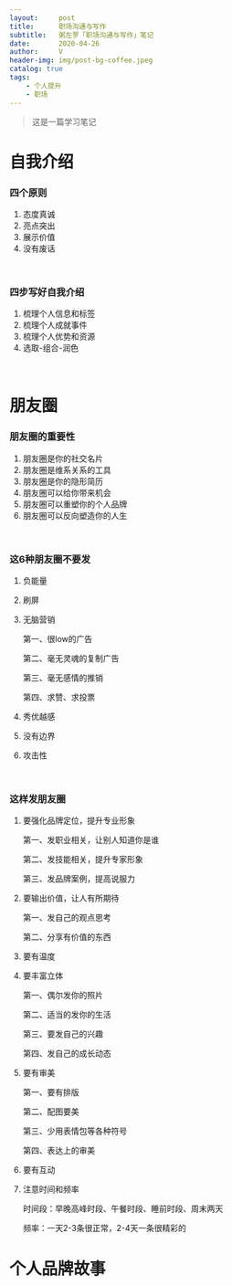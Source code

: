 ```yaml
---
layout:     post
title:      职场沟通与写作
subtitle:   粥左罗「职场沟通与写作」笔记
date:       2020-04-26
author:     V
header-img: img/post-bg-coffee.jpeg
catalog: true
tags:
    - 个人提升
    - 职场
---
```


> 这是一篇学习笔记

# 自我介绍

### 四个原则

1. 态度真诚
2. 亮点突出
3. 展示价值
4. 没有废话
<br />

### 四步写好自我介绍

1. 梳理个人信息和标签
2. 梳理个人成就事件 
3. 梳理个人优势和资源
4. 选取-组合-润色
<br />

# 朋友圈
### 朋友圈的重要性
1. 朋友圈是你的社交名片
2. 朋友圈是维系关系的工具
3. 朋友圈是你的隐形简历
4. 朋友圈可以给你带来机会
5. 朋友圈可以重塑你的个人品牌
6. 朋友圈可以反向塑造你的人生
<br />

### 这6种朋友圈不要发
1. 负能量
2. 刷屏
3. 无脑营销

	第一、很low的广告

	第二、毫无灵魂的复制广告

	第三、毫无感情的推销

	第四、求赞、求投票

4. 秀优越感
5. 没有边界
6. 攻击性
<br />

### 这样发朋友圈

1. 要强化品牌定位，提升专业形象
	
	第一、发职业相关，让别人知道你是谁
	
	第二、发技能相关，提升专家形象
	
	第三、发品牌案例，提高说服力
2. 要输出价值，让人有所期待

	第一、发自己的观点思考
	
	第二、分享有价值的东西
3. 要有温度
4. 要丰富立体
	
	第一、偶尔发你的照片
	
	第二、适当的发你的生活
	
	第三、要发自己的兴趣
	
	第四、发自己的成长动态
	
5. 要有审美
	
	第一、要有排版
	
	第二、配图要美
	
	第三、少用表情包等各种符号
	
	第四、表达上的审美
	
6. 要有互动
7. 注意时间和频率
	
	时间段：早晚高峰时段、午餐时段、睡前时段、周末两天
	
	频率：一天2-3条很正常，2-4天一条很精彩的
	


# 个人品牌故事

